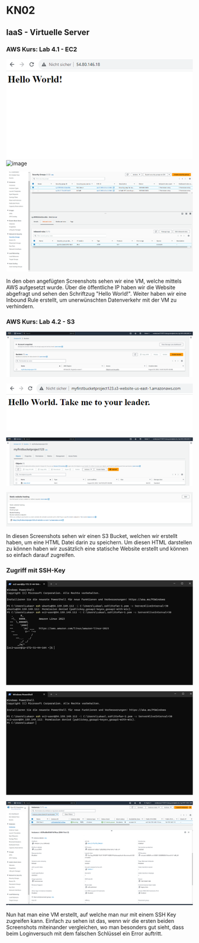 # KN02

## IaaS - Virtuelle Server

### AWS Kurs: Lab 4.1 - EC2

![image](HTML-Seite-inkl-URL.png)
![image](Liste-der-EC2-Instanzen-inkl-Details-der-Web-Server-Instanz-öffentliche-IP-sichtbar.png)


![image](Security-Group-Liste-der-Inbound-Regeln.png)

In den oben angefügten Screenshots sehen wir eine VM, welche mittels AWS aufgesetzt wurde.
Über die öffentliche IP haben wir die Website abgefragt und sehen den Schriftzug "Hello World!".
Weiter haben wir eine Inbound Rule erstellt, um unerwünschten Datenverkehr mit der VM zu verhindern.

### AWS Kurs: Lab 4.2 - S3

![image](Liste-der-Buckets.png)

![image](HTML-inkl-URL.png)

![image](Liste-der-Bucket-Objekte.png)

![image](Static-Website-Hosting-Status.png)

In diesen Screenshots sehen wir einen S3 Bucket, welchen wir erstellt haben, um eine HTML Datei darin zu speichern.
Um diesen HTML darstellen zu können haben wir zusätzlich eine statische Website erstellt und können so einfach darauf zugreifen.

### Zugriff mit SSH-Key

![image](Key-Pair-1-Access.png)

![image](Key-Pair-2-No-Access.png)

![image](Instanz-mit-Key-Pair.png)

Nun hat man eine VM erstellt, auf welche man nur mit einem SSH Key zugreifen kann.
Einfach zu sehen ist das, wenn wir die ersten beiden Screenshots miteinander vergleichen, wo man besonders gut sieht, dass beim Loginversuch mit dem falschen Schlüssel ein Error auftritt.
